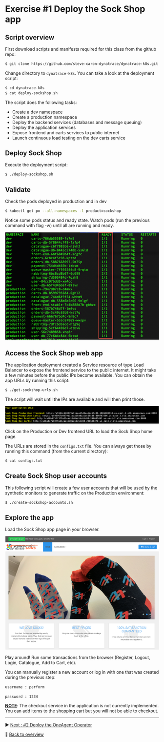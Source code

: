 # Exercise #1 Deploy the Sock Shop app

## Script overview

First download scripts and manifests required for this class from the github repo:
```sh
$ git clone https://github.com/steve-caron-dynatrace/dynatrace-k8s.git
```
Change directory to `dynatrace-k8s`. You can take a look at the deployment script:
```sh
$ cd dynatrace-k8s
$ cat deploy-sockshop.sh
```
The script does the following tasks:
- Create a dev namespace
- Create a production namespace
- Deploy the backend services (databases and message queuing)
- Deploy the application services
- Expose frontend and carts services to public internet
- Launch continuous load testing on the dev carts service

## Deploy Sock Shop
Execute the deployment script:
```sh
$ ./deploy-sockshop.sh
```
## Validate
Check the pods deployed in production and in dev
```sh
$ kubectl get po --all-namespaces -l product=sockshop
```
Notice some pods status and ready state. Watch pods (run the previous command with flag -w) until all are running and ready.

![validation](assets/validate.png)

## Access the Sock Shop web app

The application deployment created a Service resource of type Load Balancer to expose the frontend service to the public internet. It might take a few minutes before the public IPs become available.
You can obtain the app URLs by running this script:

```sh
$ ./get-sockshop-urls.sh
```
The script will wait until the IPs are available and will then print those. 

![app urls](assets/app_urls.png)

Click on the Production or Dev frontend URL to load the Sock Shop home page.

The URLs are stored in the `configs.txt` file. You can always get those by running this command (from the current directory):

```sh
$ cat configs.txt
```

## Create Sock Shop user accounts

This following script will create a few user accounts that will be used by the synthetic monitors to generate traffic on the Production environment:

```sh
$ ./create-sockshop-accounts.sh
```

## Explore the app

Load the Sock Shop app page in your browser.

![sockshop](assets/sockshop.png)

Play around! Run some transactions from the browser (Register, Logout, Login, Catalogue, Add to Cart, etc).

You can manually register a new account or log in with one that was created during the previous step:

`username : perform`

`password : 1234`

<b><u>NOTE</u></b>: The checkout service in the application is not currently implemented. You can add items to the shopping cart but you will not be able to checkout.

---

:arrow_forward: [Next : #2 Deploy the OneAgent Operator](../02_Deploy_OneAgent_Operator)

:arrow_up_small: [Back to overview](../)
